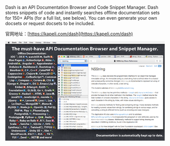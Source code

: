 Dash is an API Documentation Browser and Code Snippet Manager. Dash stores snippets of code and instantly searches offline documentation sets for 150+ APIs (for a full list, see below). You can even generate your own docsets or request docsets to be included.

官网地址：[https://kapeli.com/dash](https://kapeli.com/dash)

![](https://raw.githubusercontent.com/937447974/Blog/master/Resources/2016041401.png)